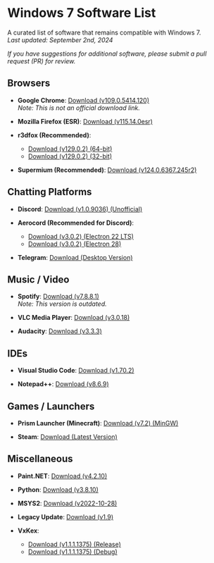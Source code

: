 # Windows 7 Software List
A curated list of software that remains compatible with Windows 7.  
*Last updated: September 2nd, 2024*

*If you have suggestions for additional software, please submit a pull request (PR) for review.*

## Browsers

- **Google Chrome**: [Download (v109.0.5414.120)](https://dw7.uptodown.com/dwn/GpOucR-ucfrK0kDvhqwCp64sUQOuIFWMneh9vMSA3WNmepP3-SYuG6XmUZCQUHlri--J3-90jgi8RCHDJ5Dr7o8C4aqfVyJ9wOP9NhfQJ18H4IuwYf1TQUQfH6bNyQAk/sF-OYX6cZBOD6xoGA_SVVccR_gvyzhhvGe183gB6iDXyuM3e1ZdVgZcDrRua5-dUX2t4ggoH-rbnBM6MK-6QZXtax7X7m3UG0BWajoUE8W_Mfm9J4SjATNtjZzoNPXZE/O3JE9qQjEYBgTiPmIYf7UDKtxYupEO-YHLz_ENCKsjeDQiY75myft73nBD3UHessQ4JQm8mdOXepQ7Lcwh2vOhV8-7T9rLaqI5BTCLeDR9E=/google-chrome-109-0-5414-120.zip)  
  *Note: This is not an official download link.*

- **Mozilla Firefox (ESR)**: [Download (v115.14.0esr)](https://download-installer.cdn.mozilla.net/pub/firefox/releases/115.14.0esr/win64/en-US/Firefox%20Setup%20115.14.0esr.msi)

- **r3dfox (Recommended)**:  
  - [Download (v129.0.2) (64-bit)](https://github.com/Eclipse-Community/r3dfox/releases/download/v129.0.2/r3dfox-129.0.2.en-US.win64.installer.exe)  
  - [Download (v129.0.2) (32-bit)](https://github.com/Eclipse-Community/r3dfox/releases/download/v129.0.2/r3dfox-129.0.2.en-US.win32.installer.exe)

- **Supermium (Recommended)**: [Download (v124.0.6367.245r2)](https://github.com/win32ss/supermium/releases/download/v124-r2/supermium_124_64_setup.exe)

## Chatting Platforms

- **Discord**: [Download (v1.0.9036) (Unofficial)](https://dw.uptodown.net/dwn/xnMo36Hnf-yYCfAL_WGi2Dipsb08TSE7BOkPgp_OQ3SxoYWTpcaqPZAljUCkYjrz2H9tHCto8Zj3QXrXGbpj6bGOEacEoqPaRnW1CtI8SswTzNpRqJsRExfzX__ISypS/i1yk-lR8PjZOfpb6zdKP3ossqAgJmH5CYypbt9BEVp080LkE1IHkeXWYBftgiASIB9l6IpXgIq3UTHJ5syKmq61Y9age0JwQr4xmEhuW50ERnkO4hAknKMTF_kFk-LbS/x7pT5uRwXTjC3pu9JeayvGL-NEX68fVzEBhj0Rf4C-ijS2wjQNTp_RNUz7gOip46FlWO2bRnGG24QmkITRX7yQ==/discord-1-0-9036.exe)

- **Aerocord (Recommended for Discord)**:  
  - [Download (v3.0.2) (Electron 22 LTS)](https://randomserver.top/aerocord/Aerocord_E22_LTS.exe)  
  - [Download (v3.0.2) (Electron 28)](https://randomserver.top/aerocord/Aerocord_E28.exe)

- **Telegram**: [Download (Desktop Version)](https://telegram.org/dl/desktop/win64)

## Music / Video

- **Spotify**: [Download (v7.8.8.1)](https://download.scdn.co/SpotifyFull7-8-8.1.exe)  
  *Note: This version is outdated.*

- **VLC Media Player**: [Download (v3.0.18)](https://get.videolan.org/vlc/3.0.18/win64/vlc-3.0.18-win64.exe)

- **Audacity**: [Download (v3.3.3)](https://github.com/audacity/audacity/releases/download/Audacity-3.3.3/audacity-win-3.3.3-x64.exe)

## IDEs

- **Visual Studio Code**: [Download (v1.70.2)](https://update.code.visualstudio.com/1.70.2/win32-x64/stable)

- **Notepad++**: [Download (v8.6.9)](https://github.com/notepad-plus-plus/notepad-plus-plus/releases/download/v8.6.9/npp.8.6.9.Installer.x64.exe)

## Games / Launchers

- **Prism Launcher (Minecraft)**: [Download (v7.2) (MinGW)](https://github.com/PrismLauncher/PrismLauncher/releases/download/7.2/PrismLauncher-Windows-MinGW-w64-Setup-7.2.exe)

- **Steam**: [Download (Latest Version)](https://cdn.cloudflare.steamstatic.com/client/installer/SteamSetup.exe)

## Miscellaneous

- **Paint.NET**: [Download (v4.2.10)](https://download.filepuma.com/files/image-editors/paint-net/Paint.NET_v4.2.10.exe)

- **Python**: [Download (v3.8.10)](https://www.python.org/ftp/python/3.8.10/python-3.8.10-amd64.exe)

- **MSYS2**: [Download (v2022-10-28)](https://github.com/msys2/msys2-installer/releases/download/2022-10-28/msys2-x86_64-20221028.exe)

- **Legacy Update**: [Download (v1.9)](https://content.legacyupdate.net/legacyupdate/LegacyUpdate-1.9.exe)

- **VxKex**:  
  - [Download (v1.1.1.1375) (Release)](https://github.com/commandcontrolQ/VxKex/releases/download/Version1.1.1.1375/KexSetup_Release_1_1_1_1375.exe)  
  - [Download (v1.1.1.1375) (Debug)](https://github.com/commandcontrolQ/VxKex/releases/download/Version1.1.1.1375/KexSetup_Debug_1_1_1_1375.exe)
